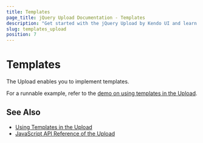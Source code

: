 ```yaml
---
title: Templates
page_title: jQuery Upload Documentation - Templates
description: "Get started with the jQuery Upload by Kendo UI and learn how to use templates when working with the widget."
slug: templates_upload
position: 7
---
```


# Templates

The Upload enables you to implement templates.

For a runnable example, refer to the [demo on using templates in the Upload](https://demos.telerik.com/kendo-ui/upload/templates).

## See Also

* [Using Templates in the Upload](https://demos.telerik.com/kendo-ui/upload/templates)
* [JavaScript API Reference of the Upload](/api/javascript/ui/upload)
